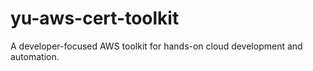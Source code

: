 # yu-aws-cert-toolkit
A developer-focused AWS toolkit for hands-on cloud development and automation.
